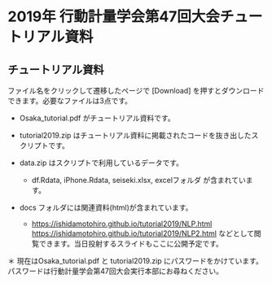 # 2019年 行動計量学会第47回大会チュートリアル資料

## チュートリアル資料

ファイル名をクリックして遷移したページで [Download] を押すとダウンロードできます。必要なファイルは3点です。

- Osaka_tutorial.pdf がチュートリアル資料です。

- tutorial2019.zip はチュートリアル資料に掲載されたコードを抜き出したスクリプトです。

- data.zip はスクリプトで利用しているデータです。
  + df.Rdata, iPhone.Rdata, seiseki.xlsx, excelフォルダ が含まれています。

- docs フォルダには関連資料(html)が含まれています。
  + https://ishidamotohiro.github.io/tutorial2019/NLP.html  https://ishidamotohiro.github.io/tutorial2019/NLP2.html などとして閲覧できます。当日投射するスライドもここに公開予定です。

＊ 現在はOsaka_tutorial.pdf と tutorial2019.zip にパスワードをかけています。パスワードは行動計量学会第47回大会実行本部にお尋ねください。

